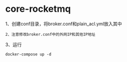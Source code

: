 # core-rocketmq
1、创建conf目录，将broker.conf和plain_acl.yml放入其中
```
2、注意修改broker.conf中的外网IP和其他IP地址
```
3、运行
```
docker-compose up -d
